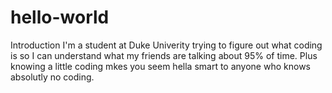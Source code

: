 # hello-world
Introduction 
I'm a student at Duke Univerity trying to figure out what coding is so I can understand what my friends are talking about 95% of time. Plus knowing a little coding mkes you seem hella smart to anyone who knows absolutly no coding. 
